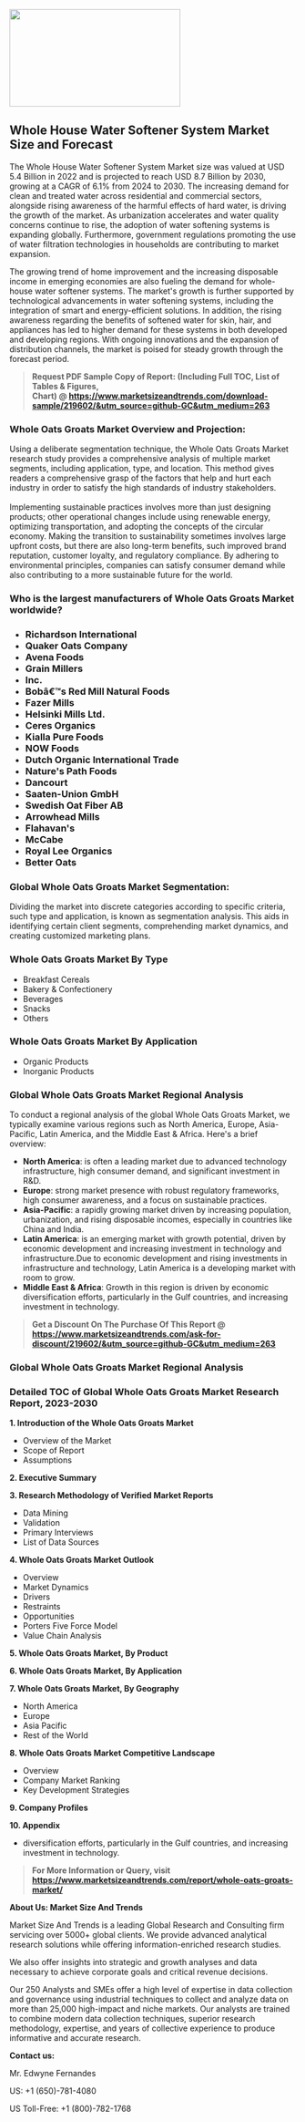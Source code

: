 <p><img class="alignnone size-medium wp-image-20088" src="https://ffe5etoiles.com/wp-content/uploads/2024/12/MST1-300x171.png" alt="" width="300" height="171" /></p><h2>Whole House Water Softener System Market Size and Forecast</h2><p>The Whole House Water Softener System Market size was valued at USD 5.4 Billion in 2022 and is projected to reach USD 8.7 Billion by 2030, growing at a CAGR of 6.1% from 2024 to 2030. The increasing demand for clean and treated water across residential and commercial sectors, alongside rising awareness of the harmful effects of hard water, is driving the growth of the market. As urbanization accelerates and water quality concerns continue to rise, the adoption of water softening systems is expanding globally. Furthermore, government regulations promoting the use of water filtration technologies in households are contributing to market expansion.</p><p>The growing trend of home improvement and the increasing disposable income in emerging economies are also fueling the demand for whole-house water softener systems. The market's growth is further supported by technological advancements in water softening systems, including the integration of smart and energy-efficient solutions. In addition, the rising awareness regarding the benefits of softened water for skin, hair, and appliances has led to higher demand for these systems in both developed and developing regions. With ongoing innovations and the expansion of distribution channels, the market is poised for steady growth through the forecast period.</p></p><blockquote id="" class=""><strong>Request PDF Sample Copy of Report: (Including Full TOC, List of Tables &amp; Figures, Chart)&nbsp;@&nbsp;<strong><a href="https://www.marketsizeandtrends.com/download-sample/219602/&utm_source=github-GC&utm_medium=263" target="_blank">https://www.marketsizeandtrends.com/download-sample/219602/&utm_source=github-GC&utm_medium=263</a></strong></strong></blockquote><h3 id="" class="">Whole Oats Groats Market&nbsp;Overview and Projection:</h3><p id="" class="">Using a deliberate segmentation technique, the Whole Oats Groats Market research study provides a comprehensive analysis of multiple market segments, including application, type, and location. This method gives readers a comprehensive grasp of the factors that help and hurt each industry in order to satisfy the high standards of industry stakeholders. <br /> <br />Implementing sustainable practices involves more than just designing products; other operational changes include using renewable energy, optimizing transportation, and adopting the concepts of the circular economy. Making the transition to sustainability sometimes involves large upfront costs, but there are also long-term benefits, such improved brand reputation, customer loyalty, and regulatory compliance. By adhering to environmental principles, companies can satisfy consumer demand while also contributing to a more sustainable future for the world.</p><h3 id="" class="">Who is the largest manufacturers of&nbsp;Whole Oats Groats Market worldwide?</h3><h3 class=""><p><ul><li>Richardson International </li><li> Quaker Oats Company </li><li> Avena Foods </li><li> Grain Millers </li><li> Inc. </li><li> Bobâ€™s Red Mill Natural Foods </li><li> Fazer Mills </li><li> Helsinki Mills Ltd. </li><li> Ceres Organics </li><li> Kialla Pure Foods </li><li> NOW Foods </li><li> Dutch Organic International Trade </li><li> Nature's Path Foods </li><li> Dancourt </li><li> Saaten-Union GmbH </li><li> Swedish Oat Fiber AB </li><li> Arrowhead Mills </li><li> Flahavan's </li><li> McCabe </li><li> Royal Lee Organics </li><li> Better Oats</li></ul></p></h3><h3 id="" class="">Global&nbsp;Whole Oats Groats Market Segmentation:</h3><p id="" class="">Dividing the market into discrete categories according to specific criteria, such type and application, is known as segmentation analysis. This aids in identifying certain client segments, comprehending market dynamics, and creating customized marketing plans.</p><h3 id="" class="">Whole Oats Groats Market&nbsp;By Type</h3><p><p><ul><li>Breakfast Cereals</li><li> Bakery & Confectionery</li><li> Beverages</li><li> Snacks</li><li> Others</p></li></ul></p></p><h3 id="" class="">Whole Oats Groats Market&nbsp;By Application</h3><p class=""><p><ul><li>Organic Products</li><li> Inorganic Products</li></ul></p></p><h3 id="" class="">Global Whole Oats Groats Market Regional Analysis</h3><p id="" class="">To conduct a regional analysis of the global Whole Oats Groats Market, we typically examine various regions such as North America, Europe, Asia-Pacific, Latin America, and the Middle East &amp; Africa. Here's a brief overview:</p><ul><li><strong>North America</strong>: is often a leading market due to advanced technology infrastructure, high consumer demand, and significant investment in R&amp;D.</li><li><strong>Europe</strong>: strong market presence with robust regulatory frameworks, high consumer awareness, and a focus on sustainable practices.</li><li><strong>Asia-Pacific</strong>: a rapidly growing market driven by increasing population, urbanization, and rising disposable incomes, especially in countries like China and India.</li><li><strong>Latin America</strong>: is an emerging market with growth potential, driven by economic development and increasing investment in technology and infrastructure.Due to economic development and rising investments in infrastructure and technology, Latin America is a developing market with room to grow.</li><li><strong>Middle East &amp; Africa</strong>: Growth in this region is driven by economic diversification efforts, particularly in the Gulf countries, and increasing investment in technology.</li></ul><blockquote id="" class=""><strong>Get a Discount On The Purchase Of This Report @ <strong><a href="https://www.marketsizeandtrends.com/ask-for-discount/219602/&utm_source=github-GC&utm_medium=263" target="_blank">https://www.marketsizeandtrends.com/ask-for-discount/219602/&utm_source=github-GC&utm_medium=263</a></strong></strong></blockquote><h3 id="" class="">Global Whole Oats Groats Market Regional Analysis</h3><h3 id="" class="">Detailed TOC of Global Whole Oats Groats Market Research Report, 2023-2030</h3><p id="" class=""><strong>1. Introduction of the Whole Oats Groats Market</strong></p><ul><li>Overview of the Market</li><li>Scope of Report</li><li>Assumptions</li></ul><p id="" class=""><strong>2. Executive Summary</strong></p><p id="" class=""><strong>3. Research Methodology of Verified Market Reports</strong></p><ul><li>Data Mining</li><li>Validation</li><li>Primary Interviews</li><li>List of Data Sources</li></ul><p id="" class=""><strong>4. Whole Oats Groats Market Outlook</strong></p><ul><li>Overview</li><li>Market Dynamics</li><li>Drivers</li><li>Restraints</li><li>Opportunities</li><li>Porters Five Force Model</li><li>Value Chain Analysis</li></ul><p id="" class=""><strong>5. Whole Oats Groats Market, By Product</strong></p><p id="" class=""><strong>6. Whole Oats Groats Market, By Application</strong></p><p id="" class=""><strong>7. Whole Oats Groats Market, By Geography</strong></p><ul><li>North America</li><li>Europe</li><li>Asia Pacific</li><li>Rest of the World</li></ul><p id="" class=""><strong>8. Whole Oats Groats Market Competitive Landscape</strong></p><ul><li>Overview</li><li>Company Market Ranking</li><li>Key Development Strategies</li></ul><p id="" class=""><strong>9. Company Profiles</strong></p><p id="" class=""><strong>10. Appendix</strong></p><ul><li>diversification efforts, particularly in the Gulf countries, and increasing investment in technology.</li></ul><blockquote id="" class=""><strong>For More Information or Query, visit <strong><strong><a href="https://www.marketsizeandtrends.com/report/whole-oats-groats-market/" target="_blank">https://www.marketsizeandtrends.com/report/whole-oats-groats-market/</a></strong></strong></strong></blockquote><p id="" class=""><strong>About Us: Market Size And Trends</strong></p><p id="" class="">Market Size And Trends is a leading Global Research and Consulting firm servicing over 5000+ global clients. We provide advanced analytical research solutions while offering information-enriched research studies.</p><p id="" class="">We also offer insights into strategic and growth analyses and data necessary to achieve corporate goals and critical revenue decisions.</p><p id="" class="">Our 250 Analysts and SMEs offer a high level of expertise in data collection and governance using industrial techniques to collect and analyze data on more than 25,000 high-impact and niche markets. Our analysts are trained to combine modern data collection techniques, superior research methodology, expertise, and years of collective experience to produce informative and accurate research.</p><p id="" class=""><strong>Contact us:</strong></p><p id="" class="">Mr. Edwyne Fernandes</p><p id="" class="">US: +1 (650)-781-4080</p><p id="" class="">US Toll-Free: +1 (800)-782-1768</p>
